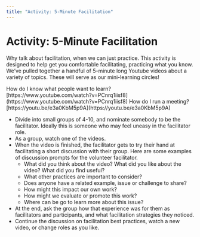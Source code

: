 ```yaml
---
title: "Activity: 5-Minute Facilitation"
---
```

# Activity: 5-Minute Facilitation

Why talk about facilitation, when we can just practice. This activity is designed to help get you comfortable facilitating, practicing what you know. We’ve pulled together a handful of 5-minute long Youtube videos about a variety of topics. These will serve as our mini-learning circles!

<embed youtube videos on page>
How do I know what people want to learn? [https://www.youtube.com/watch?v=PCnrq1iisf8](https://www.youtube.com/watch?v=PCnrq1iisf8)
How do I run a meeting? [https://youtu.be/e3a0KbM5p9A](https://youtu.be/e3a0KbM5p9A) 

- Divide into small groups of 4-10, and nominate somebody to be the facilitator. Ideally this is someone who may feel uneasy in the facilitator role.
- As a group, watch one of the videos.
- When the video is finished, the facilitator gets to try their hand at facilitating a short discussion with their group. Here are some examples of discussion prompts for the volunteer facilitator.
   - What did you think about the video? What did you like about the video? What did you find useful?
   - What other practices are important to consider?
   - Does anyone have a related example, issue or challenge to share?
   - How might this impact our own work?
   - How might we evaluate or promote this work?
   - Where can be go to learn more about this issue?
- At the end, ask the group how that experience was for them as facilitators and participants, and what facilitation strategies they noticed.
- Continue the discussion on facilitation best practices, watch a new video, or change roles as you like.

